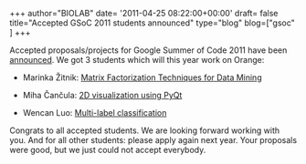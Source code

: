 +++
author="BIOLAB"
date= '2011-04-25 08:22:00+00:00'
draft= false
title="Accepted GSoC 2011 students announced"
type="blog"
blog=["gsoc" ]
+++

Accepted proposals/projects for Google Summer of Code 2011 have been [announced](http://socghop.appspot.com/gsoc/projects/list/google/gsoc2011). We got 3 students which will this year work on Orange:  

* Marinka Žitnik: [Matrix Factorization Techniques for Data Mining](http://socghop.appspot.com/gsoc/project/google/gsoc2011/marinkazitnik/7001)  

* Miha Čančula: [2D visualization using PyQt](http://socghop.appspot.com/gsoc/project/google/gsoc2011/noughmad/23001)  

* Wencan Luo: [Multi-label classification](http://socghop.appspot.com/gsoc/project/google/gsoc2011/wcluo/14001)

Congrats to all accepted students. We are looking forward working with you. And for all other students: please apply again next year. Your proposals were good, but we just could not accept everybody.
